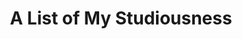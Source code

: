 ---
layout: research
title: A List of My Studiousness
description: >
  Some papers that I wrote and helped with.
permalink: /research/
show_collection: research
no_groups: false
---